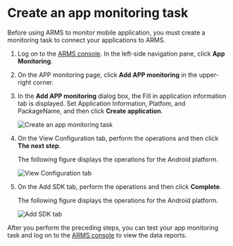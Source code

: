 # Create an app monitoring task

Before using ARMS to monitor mobile application, you must create a monitoring task to connect your applications to ARMS.

1.  Log on to the [ARMS console](https://arms-ap-southeast-1.console.aliyun.com/#/home). In the left-side navigation pane, click **App Monitoring**.

2.  On the APP monitoring page, click **Add APP monitoring** in the upper-right corner.

3.  In the **Add APP monitoring** dialog box, the Fill in application information tab is displayed. Set Application Information, Platfom, and PackageName, and then click **Create application**.

    ![Create an app monitoring task](https://static-aliyun-doc.oss-accelerate.aliyuncs.com/assets/img/en-US/9130758061/p102996.png)

4.  On the View Configuration tab, perform the operations and then click **The next step**.

    The following figure displays the operations for the Android platform.

    ![View Configuration tab](https://static-aliyun-doc.oss-accelerate.aliyuncs.com/assets/img/en-US/9130758061/p102997.png)

5.  On the Add SDK tab, perform the operations and then click **Complete**.

    The following figure displays the operations for the Android platform.

    ![Add SDK tab](https://static-aliyun-doc.oss-accelerate.aliyuncs.com/assets/img/en-US/9130758061/p102998.png)


After you perform the preceding steps, you can test your app monitoring task and log on to the [ARMS console](https://arms-intl.console.aliyun.com/#/home) to view the data reports.

